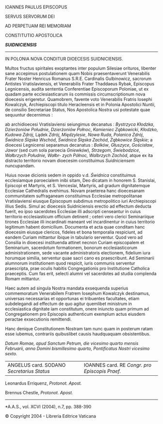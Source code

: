 IOANNES PAULUS EPISCOPUS

SERVUS SERVORUM DEI

AD PERPETUAM REI MEMORIAM

CONSTITUTIO APOSTOLICA

***SUIDNICIENSIS***

*******

IN POLONIA NOVA CONDITUR DIOECESIS SUIDNICIENSIS.

Multos fructus spiritales exoptantes inter populum Silesiae orituros, libenter sane accepimus postulationem quam Nobis praesentaverunt Venerabilis Frater Noster Henricus Romanus S.R.E. Cardinalis Gulbinowicz, sacrorum Antistes Vratislaviensis, et Venerabilis Frater Thaddaeus Rybak, Episcopus Legnicensis, audita sententia Conferentiae Episcoporum Poloniae, ut ex quadam parte ecclesiasticarum iis commissis circumscriptionum nova dioecesis erigeretur. Quamobrem, favente voto Venerabilis Fratris Iosephi Kowalczyk, Archiepiscopi titulo Heracleensis et in Polonia Apostolici Nuntii, de consilio Secretariae Status, Nos Apostolica Nostra usi potestate quae sequuntur decernimus :

ab archidioecesi Vratislaviensi seiungimus decanatus : *Bystrzyca* *Kłodzka*, *Dzierżoniów* *Południe*, *Dzierżoniów* *Połnoc*, *Kamieniec* *Ząbkowicki*, *Kłodzko*, *Kudowa* *Zdrój*, Lądek *Zdrój*, *Międzylesie*, *Nowa Ruda*, *Polanica Zdrój*, *Świdnica Śląska Wschód*, *Świdnica Śląska* *Zachód*, *Ząbkowice* *Śląskie*; a dioecesi Legnicensi separamus decanatus : *Bolków*, *Głuszyce*, *Gоścisław*, *Jawor* (sed cum sola paroecia *Gniewków*), *Strzegom*, *Świebodzice*, *Wałbrzych* *Południe, Wałbr- zych Północ, Walbrzych* *Zachód*, atque ex ita distracto territorio novam dioecesim constituimus *Suidniciensem* nuncupandam.

Huius novae dicionis sedem in oppido v.d. *Świdnica* constituimus ecclesiamque paroecialem inibi sitam, Deo dicatam in honorem S. Stanislai, Episcopi et Martyris, et S. Venceslai, Martyris, ad gradum dignitatemque Ecclesiae Cathedralis evehimus. Novam praeterea hanc dioecesanam communitatem suffraganeam constituimus Ecclesiae metropolitanae Vratislaviensi eiusque Episcopum subdimus metropolitico iuri Archiepiscopi illius Sedis. Simul ac dioecesis Suidniciensis erectio ad effectum deducta fuerit, eo ipso sacerdotes Ecclesiae illi adscripti censeantur in cuius territorio ecclesiasticum officium detinent ; ceteri vero clerici Seminariique tirones Ecclesiae illi incardinati maneant vel incardinentur in cuius territorio legitimum habent domicilium. Documenta et acta quae conditam hanc dioecesim eiusque clericos, fideles et bona temporalia respiciunt, ad eandem Curiam mittantur ibique in tabulario serventur. Quod vero ad Consilia in dioecesi instituenda attinet necnon Curiam episcopalem et Seminarium, sacerdotum formationem, bonorum ecclesiasticorum administrationem, sede vacante administratoris electionem, fidelium iura horumque similia, serventur quae sacri cano es praescribunt. Ad Seminarii alumnorum institutionem quod respicit, iuris communis serventur praescripta, prae oculis habitis Congregationis pro Institutione Catholica praeceptis. Cum fas erit, selecti alumni vel sacerdotes ad studia complenda Romam mittantur.

Haec autem ad singula Nostra mandata exsequenda superius commemoratum Venerabilem Fratrem Iosephum Kowalczyk destinamus, universas necessarias et opportunas ei tribuentes facultates, etiam subdelegandi ad effectum de quo agitur quemlibet ministrum in ecclesiastica dignitate iam constitutum, onere iniuncto quam primum ad Congregationem pro Episcopis authenticum exemplum actus eiusdem peractae exsecutionis remittendi.

Hanc denique Constitutionem Nostram tam nunc quam in posterum ratam esse iubemus, contrariis quibuslibet causis haudquaquam obsistentibus.

*Datum Romae, apud Sanctum Petrum, die vicesimo quarto mensis Februarii, anno Domini bismillesimo quarto, Pontificatus Nostri vicesimo sexto.*

|     |     |
| --- | --- |
| ANGELUS card. SODANO  *Secretarius Status* | IOANNES  card. RE *Congr. pro Episcopis Praef.* |

Leonardus Erriquenz, *Protonot. Apost.*

Brennus Chestle, *Protonot. Apost.*

* * *

*A.A.S., vol. XCVI (2004), n.7, pp. 388-390

© Copyright 2004 - Libreria Editrice Vaticana